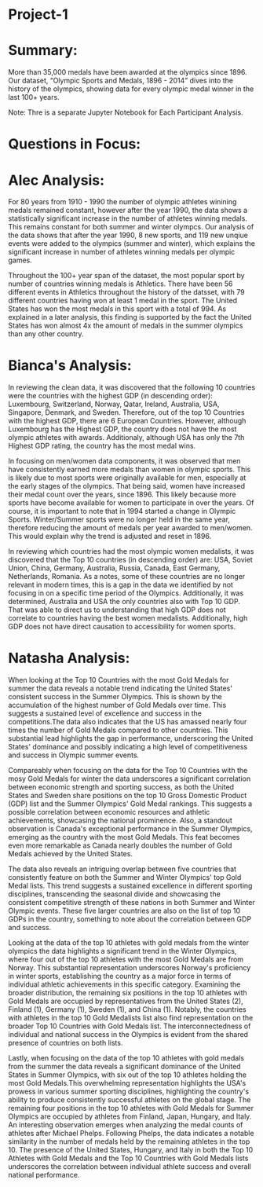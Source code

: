 # Project-1

# Summary:

More than 35,000 medals have been awarded at the olympics since 1896. Our dataset, “Olympic Sports and Medals, 1896 - 2014” dives into the history of the olympics, showing data for every olympic medal winner in the last 100+ years.

Note: Thre is a separate Jupyter Notebook for Each Participant Analysis.

# Questions in Focus:

# Alec Analysis:
For 80 years from 1910 - 1990 the number of olympic athletes winining medals remained constant, however after the year 1990, the data shows a statistically significant increase in the number of athletes winning medals. This remains constant for both summer and winter olympcs. Our analysis of the data shows that after the year 1990, 8 new sports, and 119 new unqiue events were added to the olympics (summer and winter), which explains the significant increase in number of athletes winning medals per olympic games. 

Throughout the 100+ year span of the dataset, the most popular sport by number of countries winning medals is Athletics. There have been 56 different events in Athletics throughout the history of the datsset, with 79 different countries having won at least 1 medal in the sport. The United States has won the most medals in this sport with a total of 994. As explained in a later analysis, this finding is supported by the fact the United States has won almost 4x the amount of medals in the summer olympics than any other country. 

# Bianca's Analysis:

In reviewing the clean data, it was discovered that the following 10 countries were the countries with the highest GDP (in descending order): Luxembourg, Switzerland, Norway, Qatar, Ireland, Australia, USA, Singapore, Denmark, and Sweden.  Therefore, out of the top 10 Countries with the highest GDP, there are 6 European Countries. However, although Luxembourg has the Highest GDP, the country does not have the most olympic athletes with awards. Additionaly, although USA has only the 7th Highest GDP rating, the country has the most medal wins.

In focusing on men/women data components, it was observed that men have consistently earned more medals than women in olympic sports. This is likely due to most sports were originally available for men, especially at the early stages of the olympics. That being said, women have increased their medal count over the years, since 1896. This likely because more sports have become available for women to participate in over the years. Of course, it is important to note that in 1994 started a change in Olympic Sports. Winter/Summer sports were no longer held in the same year, therefore reducing the amount of medals per year awarded to men/women. This would explain why the trend is adjusted and reset in 1896. 

In reviewing which countries had the most olympic women medalists, it was discovered that the Top 10 countries (in descending order) are: USA, Soviet Union, China, Germany, Australia, Russia, Canada, East Germany, Netherlands, Romania. As a notes, some of these countries are no longer relevant in modern times, this is a gap in the data we identified by not focusing in on a specific time period of the Olympics. Additionally, it was determined, Australia and USA the only countries also with Top 10 GDP. That was able to direct us to understanding that high GDP does not correlate to countries having the best women medalists. Additionally, high GDP does not have direct causation to accessibility for women sports.

# Natasha Analysis:
When looking at the Top 10 Countries with the most Gold Medals for summer the data reveals a notable trend indicating the United States' consistent success in the Summer Olympics. This is shown by the accumulation of the highest number of Gold Medals over time. This suggests a sustained level of excellence and success in the competitions.The data also indicates that the US has amassed nearly four times the number of Gold Medals compared to other countries. This substantial lead highlights the gap in performance, underscoring the United States' dominance and possibly indicating a high level of competitiveness and success in Olympic  summer events.

Compareably when focusing on the data for the Top 10 Countries with the mosy Gold Medals for winter the data underscores a significant correlation between economic strength and sporting success, as both the United States and Sweden share positions on the top 10 Gross Domestic Product (GDP) list and the Summer Olympics' Gold Medal rankings. This suggests a possible correlation between economic resources and athletic achievements, showcasing the national prominence. Also, a standout observation is Canada's exceptional performance in the Summer Olympics, emerging as the country with the most Gold Medals. This feat becomes even more remarkable as Canada nearly doubles the number of Gold Medals achieved by the United States.

The data also reveals an intriguing overlap between five countries that consistently feature on both the Summer and Winter Olympics' top Gold Medal lists. This trend suggests a sustained excellence in different sporting disciplines, transcending the seasonal divide and showcasing the consistent competitive strength of these nations in both Summer and Winter Olympic events. These five larger countries are also on the list of top 10 GDPs in the country, something to note about the correlation between GDP and success.

Looking at the data of the top 10 athletes with gold medals from the winter olympics the data highlights a significant trend in the Winter Olympics, where four out of the top 10 athletes with the most Gold Medals are from Norway. This substantial representation underscores Norway's proficiency in winter sports, establishing the country as a major force in terms of individual athletic achievements in this specific category. Examining the broader distribution, the remaining six positions in the top 10 athletes with Gold Medals are occupied by representatives from the United States (2), Finland (1), Germany (1), Sweden (1), and China (1). Notably, the countries with athletes in the top 10 Gold Medalists list also find representation on the broader Top 10 Countries with Gold Medals list. The interconnectedness of individual and national success in the Olympics is evident from the shared presence of countries on both lists.

Lastly, when focusing on the data of the top 10 athletes with gold medals from the summer the data reveals a significant dominance of the United States in Summer Olympics, with six out of the top 10 athletes holding the most Gold Medals.This overwhelming representation highlights the USA's prowess in various summer sporting disciplines, highlighting the country's ability to produce consistently successful athletes on the global stage. The remaining four positions in the top 10 athletes with Gold Medals for Summer Olympics are occupied by athletes from Finland, Japan, Hungary, and Italy. An interesting observation emerges when analyzing the medal counts of athletes after Michael Phelps. Following Phelps, the data indicates a notable similarity in the number of medals held by the remaining athletes in the top 10. The presence of the United States, Hungary, and Italy in both the Top 10 Athletes with Gold Medals and the Top 10 Countries with Gold Medals lists underscores the correlation between individual athlete success and overall national performance. 

